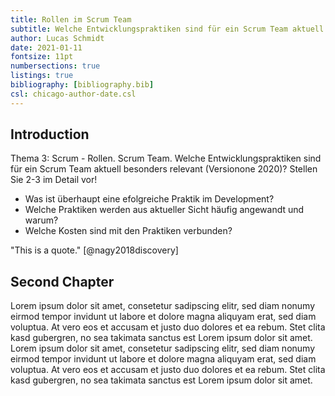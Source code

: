 ```yaml
---
title: Rollen im Scrum Team
subtitle: Welche Entwicklungspraktiken sind für ein Scrum Team aktuell besonders relevant?
author: Lucas Schmidt
date: 2021-01-11
fontsize: 11pt
numbersections: true
listings: true
bibliography: [bibliography.bib]
csl: chicago-author-date.csl
---
```


## Introduction

Thema 3: Scrum - Rollen. Scrum Team. Welche Entwicklungspraktiken sind für ein Scrum Team aktuell
besonders relevant (Versionone 2020)? Stellen Sie 2-3 im Detail vor!
* Was ist überhaupt eine efolgreiche Praktik im Development?
* Welche Praktiken werden aus aktueller Sicht häufig angewandt und warum?
* Welche Kosten sind mit den Praktiken verbunden?

"This is a quote." [@nagy2018discovery]

## Second Chapter

Lorem ipsum dolor sit amet, consetetur sadipscing elitr, sed diam nonumy eirmod tempor invidunt ut labore et dolore magna aliquyam erat, sed diam voluptua. At vero eos et accusam et justo duo dolores et ea rebum. Stet clita kasd gubergren, no sea takimata sanctus est Lorem ipsum dolor sit amet. Lorem ipsum dolor sit amet, consetetur sadipscing elitr, sed diam nonumy eirmod tempor invidunt ut labore et dolore magna aliquyam erat, sed diam voluptua. At vero eos et accusam et justo duo dolores et ea rebum. Stet clita kasd gubergren, no sea takimata sanctus est Lorem ipsum dolor sit amet.

